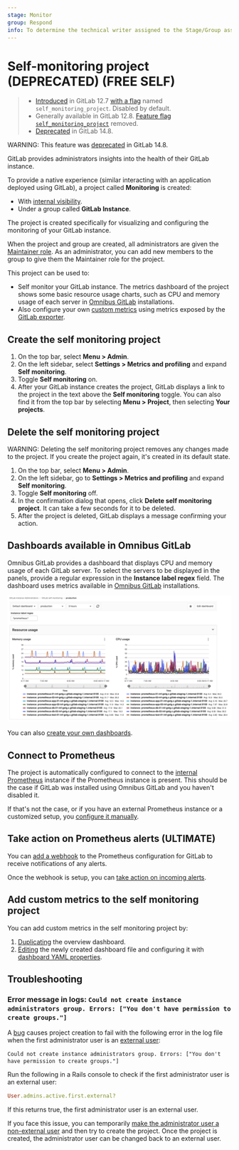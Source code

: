 ```yaml
---
stage: Monitor
group: Respond
info: To determine the technical writer assigned to the Stage/Group associated with this page, see https://about.gitlab.com/handbook/engineering/ux/technical-writing/#assignments
---
```


# Self-monitoring project (DEPRECATED) **(FREE SELF)**

> - [Introduced](https://gitlab.com/gitlab-org/gitlab/-/issues/32351) in GitLab 12.7 [with a flag](../../feature_flags.md) named `self_monitoring_project`. Disabled by default.
> - Generally available in GitLab 12.8. [Feature flag `self_monitoring_project`](https://gitlab.com/gitlab-org/gitlab/-/issues/198511) removed.
> - [Deprecated](https://gitlab.com/gitlab-org/gitlab/-/issues/348909) in GitLab 14.8.

WARNING:
This feature was [deprecated](https://gitlab.com/gitlab-org/gitlab/-/issues/348909) in GitLab 14.8.

GitLab provides administrators insights into the health of their GitLab instance.

To provide a native experience (similar interacting with an application deployed using GitLab), a
project called **Monitoring** is created:

- With [internal visibility](../../../public_access/public_access.md#internal-projects-and-groups).
- Under a group called **GitLab Instance**.

The project is created specifically for visualizing and configuring the monitoring of your GitLab
instance.

When the project and group are created, all administrators are given the [Maintainer role](../../../user/permissions.md).
As an administrator, you can add new members to the group to give them the Maintainer role for the project.

This project can be used to:

- Self monitor your GitLab instance. The metrics dashboard of the project shows some basic resource
  usage charts, such as CPU and memory usage of each server in
  [Omnibus GitLab](https://docs.gitlab.com/omnibus/) installations.
- Also configure your own [custom metrics](../../../operations/metrics/index.md#adding-custom-metrics)
  using metrics exposed by the [GitLab exporter](../prometheus/gitlab_metrics.md#metrics-available).

## Create the self monitoring project

1. On the top bar, select **Menu > Admin**.
1. On the left sidebar, select **Settings > Metrics and profiling** and expand **Self monitoring**.
1. Toggle **Self monitoring** on.
1. After your GitLab instance creates the project, GitLab displays a link to the
   project in the text above the **Self monitoring** toggle. You can also find it
   from the top bar by selecting **Menu > Project**, then selecting **Your projects**.

## Delete the self monitoring project

WARNING:
Deleting the self monitoring project removes any changes made to the project. If
you create the project again, it's created in its default state.

1. On the top bar, select **Menu > Admin**.
1. On the left sidebar, go to **Settings > Metrics and profiling** and expand **Self monitoring**.
1. Toggle **Self monitoring** off.
1. In the confirmation dialog that opens, click **Delete self monitoring project**.
   It can take a few seconds for it to be deleted.
1. After the project is deleted, GitLab displays a message confirming your action.

## Dashboards available in Omnibus GitLab

Omnibus GitLab provides a dashboard that displays CPU and memory usage
of each GitLab server. To select the servers to be displayed in the
panels, provide a regular expression in the **Instance label regex** field.
The dashboard uses metrics available in
[Omnibus GitLab](https://docs.gitlab.com/omnibus/) installations.

![GitLab self monitoring overview dashboard](img/self_monitoring_overview_dashboard.png)

You can also
[create your own dashboards](../../../operations/metrics/dashboards/index.md).

## Connect to Prometheus

The project is automatically configured to connect to the
[internal Prometheus](../prometheus/index.md) instance if the Prometheus instance is present.
This should be the case if GitLab was installed using Omnibus GitLab and you haven't disabled it.

If that's not the case, or if you have an external Prometheus instance or a customized setup,
you [configure it manually](../../../user/project/integrations/prometheus.md#manual-configuration-of-prometheus).

## Take action on Prometheus alerts **(ULTIMATE)**

You can [add a webhook](../../../operations/metrics/alerts.md#external-prometheus-instances)
to the Prometheus configuration for GitLab to receive notifications of any alerts.

Once the webhook is setup, you can
[take action on incoming alerts](../../../operations/metrics/alerts.md#trigger-actions-from-alerts).

## Add custom metrics to the self monitoring project

You can add custom metrics in the self monitoring project by:

1. [Duplicating](../../../operations/metrics/dashboards/index.md#duplicate-a-gitlab-defined-dashboard) the overview dashboard.
1. [Editing](../../../operations/metrics/index.md) the newly created dashboard file and configuring it with [dashboard YAML properties](../../../operations/metrics/dashboards/yaml.md).

## Troubleshooting

### Error message in logs: `Could not create instance administrators group. Errors: ["You don't have permission to create groups."]`

A [bug](https://gitlab.com/gitlab-org/gitlab/-/issues/208676) causes project creation to fail with
the following error in the log file when the first administrator user is an
[external user](../../../user/permissions.md#external-users):

```plaintext
Could not create instance administrators group. Errors: ["You don't have permission to create groups."]
```

Run the following in a Rails console to check if the first administrator user is an external user:

```ruby
User.admins.active.first.external?
```

If this returns true, the first administrator user is an external user.

If you face this issue, you can temporarily
[make the administrator user a non-external user](../../../user/permissions.md#external-users)
and then try to create the project.
Once the project is created, the administrator user can be changed back to an external user.
